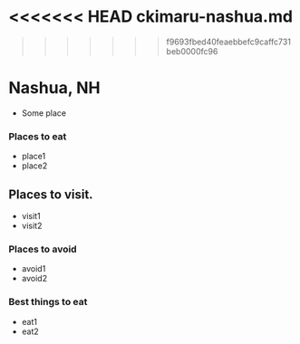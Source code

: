 <<<<<<< HEAD
ckimaru-nashua.md
=======
>>>>>>> f9693fbed40feaebbefc9caffc731beb0000fc96
# Nashua, NH
- Some place
### Places to eat
- place1
- place2

## Places to visit.
- visit1
- visit2

### Places to avoid
- avoid1
- avoid2

### Best things to eat
- eat1
- eat2
